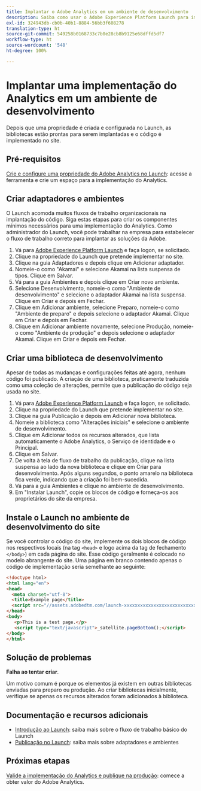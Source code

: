 ```yaml
---
title: Implantar o Adobe Analytics em um ambiente de desenvolvimento
description: Saiba como usar o Adobe Experience Platform Launch para implantar o Adobe Analytics no ambiente de desenvolvimento.
exl-id: 324943db-cb0b-40b1-8884-56bb3f608278
translation-type: ht
source-git-commit: 549258b0168733c7b0e28cb8b9125e68dffd5df7
workflow-type: ht
source-wordcount: '548'
ht-degree: 100%

---
```


# Implantar uma implementação do Analytics em um ambiente de desenvolvimento

Depois que uma propriedade é criada e configurada no Launch, as bibliotecas estão prontas para serem implantadas e o código é implementado no site.

## Pré-requisitos

[Crie e configure uma propriedade do Adobe Analytics no Launch](create-analytics-property.md): acesse a ferramenta e crie um espaço para a implementação do Analytics.

## Criar adaptadores e ambientes

O Launch acomoda muitos fluxos de trabalho organizacionais na implantação do código. Siga estas etapas para criar os componentes mínimos necessários para uma implementação do Analytics. Como administrador do Launch, você pode trabalhar na empresa para estabelecer o fluxo de trabalho correto para implantar as soluções da Adobe.

1. Vá para [Adobe Experience Platform Launch](https://launch.adobe.com) e faça logon, se solicitado.
2. Clique na propriedade do Launch que pretende implementar no site.
3. Clique na guia Adaptadores e depois clique em Adicionar adaptador.
4. Nomeie-o como &quot;Akamai&quot; e selecione Akamai na lista suspensa de tipos. Clique em Salvar.
5. Vá para a guia Ambientes e depois clique em Criar novo ambiente.
6. Selecione Desenvolvimento, nomeie-o como &quot;Ambiente de desenvolvimento&quot; e selecione o adaptador Akamai na lista suspensa. Clique em Criar e depois em Fechar.
7. Clique em Adicionar ambiente, selecione Preparo, nomeie-o como &quot;Ambiente de preparo&quot; e depois selecione o adaptador Akamai. Clique em Criar e depois em Fechar.
8. Clique em Adicionar ambiente novamente, selecione Produção, nomeie-o como &quot;Ambiente de produção&quot; e depois selecione o adaptador Akamai. Clique em Criar e depois em Fechar.

## Criar uma biblioteca de desenvolvimento

Apesar de todas as mudanças e configurações feitas até agora, nenhum código foi publicado. A criação de uma biblioteca, praticamente traduzida como uma coleção de alterações, permite que a publicação do código seja usada no site.

1. Vá para [Adobe Experience Platform Launch](https://launch.adobe.com) e faça logon, se solicitado.
2. Clique na propriedade do Launch que pretende implementar no site.
3. Clique na guia Publicação e depois em Adicionar nova biblioteca.
4. Nomeie a biblioteca como &quot;Alterações iniciais&quot; e selecione o ambiente de desenvolvimento.
5. Clique em Adicionar todos os recursos alterados, que lista automaticamente o Adobe Analytics, o Serviço de identidade e o Principal.
6. Clique em Salvar.
7. De volta à tela de fluxo de trabalho da publicação, clique na lista suspensa ao lado da nova biblioteca e clique em Criar para desenvolvimento. Após alguns segundos, o ponto amarelo na biblioteca fica verde, indicando que a criação foi bem-sucedida.
8. Vá para a guia Ambientes e clique no ambiente de desenvolvimento.
9. Em &quot;Instalar Launch&quot;, copie os blocos de código e forneça-os aos proprietários do site da empresa.

## Instale o Launch no ambiente de desenvolvimento do site

Se você controlar o código do site, implemente os dois blocos de código nos respectivos locais (na tag `<head>` e logo acima da tag de fechamento `</body>`) em cada página do site. Esse código geralmente é colocado no modelo abrangente do site. Uma página em branco contendo apenas o código de implementação seria semelhante ao seguinte:

```html
<!doctype html>
<html lang="en">
<head>
  <meta charset="utf-8">
  <title>Example page</title>
  <script src="//assets.adobedtm.com/launch-xxxxxxxxxxxxxxxxxxxxxxxxxxxxxxxxxx-development.min.js"></script>
</head>
<body>
   <p>This is a test page.</p>
   <script type="text/javascript">_satellite.pageBottom();</script>
</body>
</html>
```

## Solução de problemas

**Falha ao tentar criar**.

Um motivo comum é porque os elementos já existem em outras bibliotecas enviadas para preparo ou produção. Ao criar bibliotecas inicialmente, verifique se apenas os recursos alterados foram adicionados à biblioteca.

## Documentação e recursos adicionais

- [Introdução ao Launch](https://docs.adobe.com/content/help/pt-BR/launch/using/intro/get-started/quick-start.html): saiba mais sobre o fluxo de trabalho básico do Launch
- [Publicação no Launch](https://docs.adobe.com/content/help/pt-BR/launch/using/reference/publish/overview.html): saiba mais sobre adaptadores e ambientes

## Próximas etapas

[Valide a implementação do Analytics e publique na produção](validate-publish-prod.md): comece a obter valor do Adobe Analytics.
